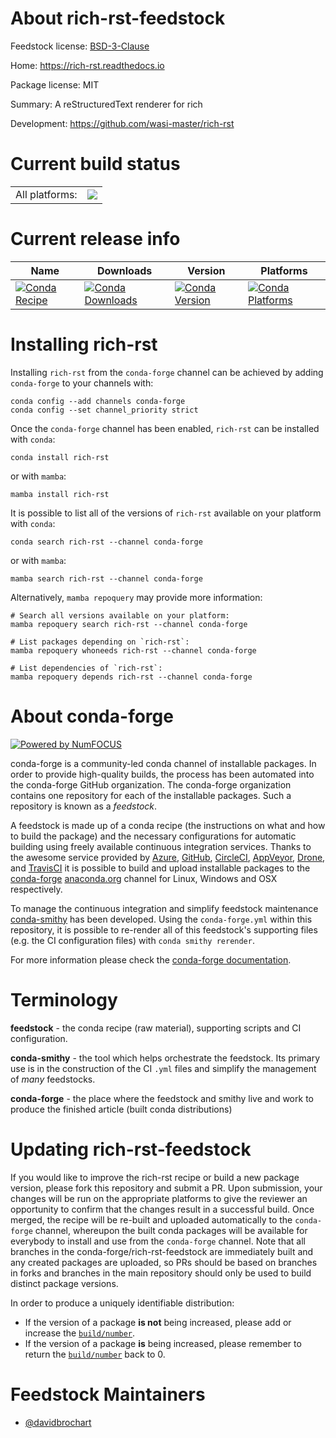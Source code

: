 About rich-rst-feedstock
========================

Feedstock license: [BSD-3-Clause](https://github.com/conda-forge/rich-rst-feedstock/blob/main/LICENSE.txt)

Home: https://rich-rst.readthedocs.io

Package license: MIT

Summary: A reStructuredText renderer for rich

Development: https://github.com/wasi-master/rich-rst

Current build status
====================


<table><tr><td>All platforms:</td>
    <td>
      <a href="https://dev.azure.com/conda-forge/feedstock-builds/_build/latest?definitionId=15967&branchName=main">
        <img src="https://dev.azure.com/conda-forge/feedstock-builds/_apis/build/status/rich-rst-feedstock?branchName=main">
      </a>
    </td>
  </tr>
</table>

Current release info
====================

| Name | Downloads | Version | Platforms |
| --- | --- | --- | --- |
| [![Conda Recipe](https://img.shields.io/badge/recipe-rich--rst-green.svg)](https://anaconda.org/conda-forge/rich-rst) | [![Conda Downloads](https://img.shields.io/conda/dn/conda-forge/rich-rst.svg)](https://anaconda.org/conda-forge/rich-rst) | [![Conda Version](https://img.shields.io/conda/vn/conda-forge/rich-rst.svg)](https://anaconda.org/conda-forge/rich-rst) | [![Conda Platforms](https://img.shields.io/conda/pn/conda-forge/rich-rst.svg)](https://anaconda.org/conda-forge/rich-rst) |

Installing rich-rst
===================

Installing `rich-rst` from the `conda-forge` channel can be achieved by adding `conda-forge` to your channels with:

```
conda config --add channels conda-forge
conda config --set channel_priority strict
```

Once the `conda-forge` channel has been enabled, `rich-rst` can be installed with `conda`:

```
conda install rich-rst
```

or with `mamba`:

```
mamba install rich-rst
```

It is possible to list all of the versions of `rich-rst` available on your platform with `conda`:

```
conda search rich-rst --channel conda-forge
```

or with `mamba`:

```
mamba search rich-rst --channel conda-forge
```

Alternatively, `mamba repoquery` may provide more information:

```
# Search all versions available on your platform:
mamba repoquery search rich-rst --channel conda-forge

# List packages depending on `rich-rst`:
mamba repoquery whoneeds rich-rst --channel conda-forge

# List dependencies of `rich-rst`:
mamba repoquery depends rich-rst --channel conda-forge
```


About conda-forge
=================

[![Powered by
NumFOCUS](https://img.shields.io/badge/powered%20by-NumFOCUS-orange.svg?style=flat&colorA=E1523D&colorB=007D8A)](https://numfocus.org)

conda-forge is a community-led conda channel of installable packages.
In order to provide high-quality builds, the process has been automated into the
conda-forge GitHub organization. The conda-forge organization contains one repository
for each of the installable packages. Such a repository is known as a *feedstock*.

A feedstock is made up of a conda recipe (the instructions on what and how to build
the package) and the necessary configurations for automatic building using freely
available continuous integration services. Thanks to the awesome service provided by
[Azure](https://azure.microsoft.com/en-us/services/devops/), [GitHub](https://github.com/),
[CircleCI](https://circleci.com/), [AppVeyor](https://www.appveyor.com/),
[Drone](https://cloud.drone.io/welcome), and [TravisCI](https://travis-ci.com/)
it is possible to build and upload installable packages to the
[conda-forge](https://anaconda.org/conda-forge) [anaconda.org](https://anaconda.org/)
channel for Linux, Windows and OSX respectively.

To manage the continuous integration and simplify feedstock maintenance
[conda-smithy](https://github.com/conda-forge/conda-smithy) has been developed.
Using the ``conda-forge.yml`` within this repository, it is possible to re-render all of
this feedstock's supporting files (e.g. the CI configuration files) with ``conda smithy rerender``.

For more information please check the [conda-forge documentation](https://conda-forge.org/docs/).

Terminology
===========

**feedstock** - the conda recipe (raw material), supporting scripts and CI configuration.

**conda-smithy** - the tool which helps orchestrate the feedstock.
                   Its primary use is in the construction of the CI ``.yml`` files
                   and simplify the management of *many* feedstocks.

**conda-forge** - the place where the feedstock and smithy live and work to
                  produce the finished article (built conda distributions)


Updating rich-rst-feedstock
===========================

If you would like to improve the rich-rst recipe or build a new
package version, please fork this repository and submit a PR. Upon submission,
your changes will be run on the appropriate platforms to give the reviewer an
opportunity to confirm that the changes result in a successful build. Once
merged, the recipe will be re-built and uploaded automatically to the
`conda-forge` channel, whereupon the built conda packages will be available for
everybody to install and use from the `conda-forge` channel.
Note that all branches in the conda-forge/rich-rst-feedstock are
immediately built and any created packages are uploaded, so PRs should be based
on branches in forks and branches in the main repository should only be used to
build distinct package versions.

In order to produce a uniquely identifiable distribution:
 * If the version of a package **is not** being increased, please add or increase
   the [``build/number``](https://docs.conda.io/projects/conda-build/en/latest/resources/define-metadata.html#build-number-and-string).
 * If the version of a package **is** being increased, please remember to return
   the [``build/number``](https://docs.conda.io/projects/conda-build/en/latest/resources/define-metadata.html#build-number-and-string)
   back to 0.

Feedstock Maintainers
=====================

* [@davidbrochart](https://github.com/davidbrochart/)

